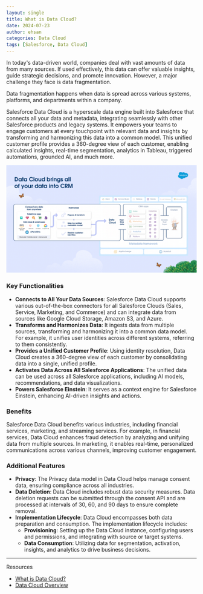 ```yaml
---
layout: single
title: What is Data Cloud?
date: 2024-07-23
author: ehsan
categories: Data Cloud
tags: [Salesforce, Data Cloud]
---
```


In today's data-driven world, companies deal with vast amounts of data from many sources. If used effectively, this data can offer valuable insights, guide strategic decisions, and promote innovation. However, a major challenge they face is data fragmentation.

Data fragmentation happens when data is spread across various systems, platforms, and departments within a company.

Salesforce Data Cloud is a hyperscale data engine built into Salesforce that connects all your data and metadata, integrating seamlessly with other Salesforce products and legacy systems. It empowers your teams to engage customers at every touchpoint with relevant data and insights by transforming and harmonizing this data into a common model. This unified customer profile provides a 360-degree view of each customer, enabling calculated insights, real-time segmentation, analytics in Tableau, triggered automations, grounded AI, and much more.

![Data Cloud brings all of your data into CRM](/assets/images/data-cloud/data-cloud-brings-all-data-into-crm.png "How Data Cloud Works")

### Key Functionalities

- **Connects to All Your Data Sources**: Salesforce Data Cloud supports various out-of-the-box connectors for all Salesforce Clouds (Sales, Service, Marketing, and Commerce) and can integrate data from sources like Google Cloud Storage, Amazon S3, and Azure.
- **Transforms and Harmonizes Data**: It ingests data from multiple sources, transforming and harmonizing it into a common data model. For example, it unifies user identities across different systems, referring to them consistently.
- **Provides a Unified Customer Profile**: Using identity resolution, Data Cloud creates a 360-degree view of each customer by consolidating data into a single, unified profile.
- **Activates Data Across All Salesforce Applications**: The unified data can be used across all Salesforce applications, including AI models, recommendations, and data visualizations.
- **Powers Salesforce Einstein**: It serves as a context engine for Salesforce Einstein, enhancing AI-driven insights and actions.

### Benefits

Salesforce Data Cloud benefits various industries, including financial services, marketing, and streaming services. For example, in financial services, Data Cloud enhances fraud detection by analyzing and unifying data from multiple sources. In marketing, it enables real-time, personalized communications across various channels, improving customer engagement.

### Additional Features

- **Privacy**: The Privacy data model in Data Cloud helps manage consent data, ensuring compliance across all industries.
- **Data Deletion**: Data Cloud includes robust data security measures. Data deletion requests can be submitted through the consent API and are processed at intervals of 30, 60, and 90 days to ensure complete removal.
- **Implementation Lifecycle**: Data Cloud encompasses both data preparation and consumption. The implementation lifecycle includes:
  - **Provisioning**: Setting up the Data Cloud instance, configuring users and permissions, and integrating with source or target systems.
  - **Data Consumption**: Utilizing data for segmentation, activation, insights, and analytics to drive business decisions.

---

Resources

- [What is Data Cloud?](https://www.youtube.com/watch?v=9aHqgCO8SlQ "What is Data Cloud?")
- [Data Cloud Overview](https://www.youtube.com/watch?v=5_F4E_ozqvY "Data Cloud Overview")
